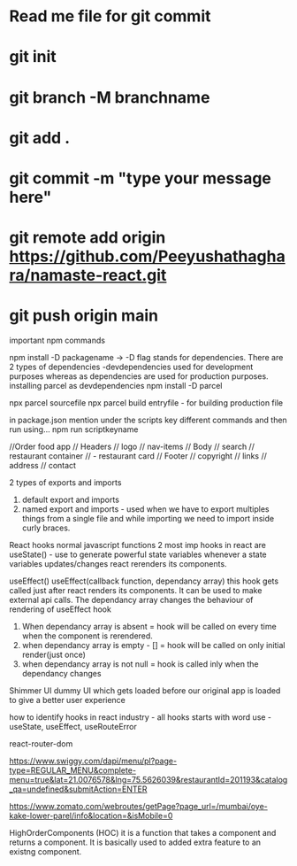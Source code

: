 # Read me file for git commit
# git init
# git branch -M branchname
# git add .
# git commit -m "type your message here"
# git remote add origin https://github.com/Peeyushathaghara/namaste-react.git
# git push origin main

<!-- important json packages in our package.json file
first command npm init - to create package  -->

<!-- we need a bumdler eg webpack, parcel -->

important npm commands

npm install -D packagename ->  -D flag stands for dependencies. There are 2 types of dependencies -devdependencies used for development purposes whereas as dependencies are used for production purposes.
installing parcel as devdependencies
npm install -D parcel

npx parcel sourcefile
npx parcel build entryfile - for building production file

in package.json mention under the scripts key different commands and then run using...
npm run scriptkeyname

//Order food app
// Headers
//     logo
//     nav-items
// Body
//     search
//     restaurant container
//     - restaurant card
// Footer
//     copyright
//     links
//     address
//     contact

2 types of exports and imports
1. default export and imports
2. named export and imports - used when we have to export multiples things from a single file and while importing we need to import inside curly braces.

React hooks
normal javascript functions
2 most imp hooks in react are
useState() - use to generate powerful state variables
whenever a state variables updates/changes react rerenders its components. 

useEffect()
useEffect(callback function, dependancy array)
this hook gets called just after react renders its components.
It can be used to make external api calls.
The dependancy array changes the behaviour of rendering of useEffect hook
1. When dependancy array is absent = hook will be called on every time when the component is rerendered.
2. when dependancy array is empty - [] = hook will be called on only initial render(just once)
3. when dependancy array is not null = hook is called inly when the dependancy changes

Shimmer UI
dummy UI which gets loaded before our original app is loaded to give a better user experience

how to identify hooks in react industry - all hooks starts with word use - useState, useEffect, useRouteError

react-router-dom


https://www.swiggy.com/dapi/menu/pl?page-type=REGULAR_MENU&complete-menu=true&lat=21.0076578&lng=75.5626039&restaurantId=201193&catalog_qa=undefined&submitAction=ENTER

https://www.zomato.com/webroutes/getPage?page_url=/mumbai/oye-kake-lower-parel/info&location=&isMobile=0

HighOrderComponents  (HOC)
it is a function that takes a component and returns a component. It is basically used to added extra feature to an existng component.